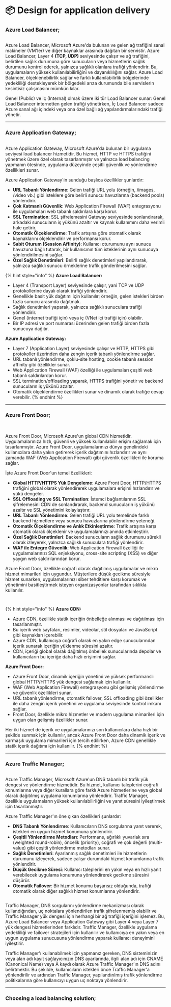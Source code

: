 # 📦 Design for application delivery

### Azure Load Balancer;

<figure><img src="../.gitbook/assets/load-balancer.png" alt=""><figcaption></figcaption></figure>

Azure Load Balancer, Microsoft Azure'da bulunan ve gelen ağ trafiğini sanal makineler (VM'ler) ve diğer kaynaklar arasında dağıtan bir servistir. Azure Load Balancer, Layer 4 **(TCP, UDP)** seviyesinde çalışır ve ağ trafiğini, belirtilen sağlık durumuna göre sunucuların veya hizmetlerin sağlık durumunu kontrol ederek, yalnızca sağlıklı olanlara trafiği yönlendirir. Bu, uygulamaların yüksek kullanılabilirliğini ve dayanıklılığını sağlar. Azure Load Balancer, ölçeklenebilirlik sağlar ve farklı kullanılabilirlik bölgelerinde yedekliliği destekleyerek bir bölgedeki arıza durumunda bile servislerin kesintisiz çalışmasını mümkün kılar.&#x20;

Genel (Public) ve iç (Internal) olmak üzere iki tür Load Balancer sunar: Genel Load Balancer internetten gelen trafiği yönetirken, İç Load Balancer sadece Azure sanal ağı içindeki veya ona özel bağlı ağ yapılandırmalarındaki trafiği yönetir.

***

### Azure Application Gateway;

<figure><img src="../.gitbook/assets/how-application-gateway-works.png" alt=""><figcaption></figcaption></figure>

Azure Application Gateway, Microsoft Azure'da bulunan bir uygulama seviyesi load balancer hizmetidir. Bu hizmet, HTTP ve HTTPS trafiğini yönetmek üzere özel olarak tasarlanmıştır ve yalnızca load balancing yapmanın ötesinde, uygulama düzeyinde çeşitli güvenlik ve yönlendirme özellikleri sunar.

Azure Application Gateway'in sunduğu başlıca özellikler şunlardır:

* **URL Tabanlı Yönlendirme**: Gelen trafiği URL yolu (örneğin, /images, /video vb.) gibi isteklere göre belirli sunucu havuzlarına (backend pools) yönlendirir.
* **Çok Katmanlı Güvenlik**: Web Application Firewall (WAF) entegrasyonu ile uygulamaları web tabanlı saldırılara karşı korur.
* **SSL Termination**: SSL şifrelemesini Gateway seviyesinde sonlandırarak, arkadaki sunucuların iş yükünü azaltır ve kaynak kullanımını daha verimli hale getirir.
* **Otomatik Ölçeklendirme**: Trafik artışına göre otomatik olarak kaynaklarını ölçeklendirir ve performansı korur.
* **Sabit Oturum (Session Affinity)**: Kullanıcı oturumunu aynı sunucu havuzuna bağlı tutarak, bir kullanıcının tüm isteklerinin aynı sunucuya yönlendirilmesini sağlar.
* **Özel Sağlık Denetimleri**: Belirli sağlık denetimleri yapılandırarak, yalnızca sağlıklı sunucu örneklerine trafik gönderilmesini sağlar.



{% hint style="info" %}
**Azure Load Balancer:**

* Layer 4 (Transport Layer) seviyesinde çalışır, yani TCP ve UDP protokollerine dayalı olarak trafiği yönlendirir.
* Genellikle basit yük dağıtımı için kullanılır; örneğin, gelen istekleri birden fazla sunucu arasında dağıtmak.
* Sağlık denetimleri yaparak, yalnızca sağlıklı sunuculara trafiği yönlendirir.
* Genel (internet trafiği için) veya iç (VNet içi trafiği için) olabilir.
* Bir IP adresi ve port numarası üzerinden gelen trafiği birden fazla sunucuya dağıtır.

**Azure Application Gateway:**

* Layer 7 (Application Layer) seviyesinde çalışır ve HTTP, HTTPS gibi protokoller üzerinden daha zengin içerik tabanlı yönlendirme sağlar.
* URL tabanlı yönlendirme, çoklu-site hosting, cookie tabanlı session affinity gibi özellikler sunar.
* Web Application Firewall (WAF) özelliği ile uygulamaları çeşitli web tabanlı saldırılardan korur.
* SSL termination/offloading yaparak, HTTPS trafiğini yönetir ve backend sunucuların iş yükünü azaltır.
* Otomatik ölçeklendirme özellikleri sunar ve dinamik olarak trafiğe cevap verebilir.
{% endhint %}

***

### Azure Front Door;

<figure><img src="../.gitbook/assets/general-architecture-full.png" alt=""><figcaption></figcaption></figure>

\
Azure Front Door, Microsoft Azure'un global CDN hizmetidir. Uygulamalarınıza hızlı, güvenli ve yüksek kullanılabilir erişim sağlamak için tasarlanmıştır. Azure Front Door, uygulamalarınızı dünya genelindeki kullanıcılara daha yakın getirerek içerik dağıtımını hızlandırır ve aynı zamanda WAF (Web Application Firewall) gibi güvenlik özellikleri ile koruma sağlar.

İşte Azure Front Door'un temel özellikleri:

* **Global HTTP/HTTPS Yük Dengeleme**: Azure Front Door, HTTP/HTTPS trafiğini global olarak yönlendirerek uygulamalara erişimi hızlandırır ve yükü dengeler.
* **SSL Offloading ve SSL Termination**: İstemci bağlantılarının SSL şifrelemesini CDN de sonlandırarak, backend sunucuların iş yükünü azaltır ve SSL yönetimini kolaylaştırır.
* **URL Tabanlı Yönlendirme**: Gelen trafiği URL yolu temelinde farklı backend hizmetlere veya sunucu havuzlarına yönlendirme yeteneği.
* **Otomatik Ölçeklendirme ve Anlık Etkinleştirme**: Trafik artışına karşı otomatik olarak ölçeklenir ve uygulamalarınızı anında etkinleştirir.
* **Özel Sağlık Denetimleri**: Backend sunucuların sağlık durumunu sürekli olarak izleyerek, yalnızca sağlıklı sunuculara trafiği yönlendirir.
* **WAF ile Entegre Güvenlik**: Web Application Firewall özelliği ile uygulamalarınızı SQL enjeksiyonu, cross-site scripting (XSS) ve diğer yaygın web saldırılarından korur.

Azure Front Door, özellikle coğrafi olarak dağıtılmış uygulamalar ve mikro hizmet mimarileri için uygundur. Müşterilere düşük gecikme süresiyle hizmet sunarken, uygulamalarınızı siber tehditlere karşı korumak ve yönetimini basitleştirmek isteyen organizasyonlar tarafından sıklıkla kullanılır.

<figure><img src="../.gitbook/assets/image (6) (1).png" alt=""><figcaption></figcaption></figure>

<figure><img src="../.gitbook/assets/1_Ft5O2fS9yELy0HsR0II91g.png" alt=""><figcaption></figcaption></figure>

{% hint style="info" %}
**Azure CDN:**

* Azure CDN, özellikle statik içeriğin önbelleğe alınması ve dağıtılması için tasarlanmıştır.
* Bu içerik web sayfaları, resimler, videolar, stil dosyaları ve JavaScript gibi kaynakları içerebilir.
* Azure CDN, kullanıcıya coğrafi olarak en yakın edge sunucularından içerik sunarak içeriğin yüklenme süresini azaltır.
* CDN, içeriği global olarak dağıtılmış önbellek sunucularında depolar ve kullanıcıların bu içeriğe daha hızlı erişimini sağlar.



**Azure Front Door:**

* Azure Front Door, dinamik içeriğin yönetimi ve yüksek performanslı global HTTP/HTTPS yük dengesi sağlamak için kullanılır.
* WAF (Web Application Firewall) entegrasyonu gibi gelişmiş yönlendirme ve güvenlik özellikleri sunar.
* URL tabanlı yönlendirme, otomatik failover, SSL offloading gibi özellikler ile daha zengin içerik yönetimi ve uygulama seviyesinde kontrol imkanı sağlar.
* Front Door, özellikle mikro hizmetler ve modern uygulama mimarileri için uygun olan gelişmiş özellikler sunar.



Her iki hizmet de içerik ve uygulamalarınızı son kullanıcılara daha hızlı bir şekilde sunmak için kullanılır, ancak Azure Front Door daha dinamik içerik ve karmaşık uygulama mimarileri için tercih edilirken, Azure CDN genellikle statik içerik dağıtımı için kullanılır.
{% endhint %}

***

### Azure Traffic Manager;

<figure><img src="../.gitbook/assets/1__OhCMo2ggFY8tCbeBI-Q5w.png" alt=""><figcaption></figcaption></figure>

Azure Traffic Manager, Microsoft Azure'un DNS tabanlı bir trafik yük dengesi ve yönlendirme hizmetidir. Bu hizmet, kullanıcı taleplerini coğrafi konumlarına veya diğer kurallara göre farklı Azure hizmetlerine veya global olarak dağıtılmış uygulama konumlarına yönlendirir. Traffic Manager, özellikle uygulamaların yüksek kullanılabilirliğini ve yanıt süresini iyileştirmek için tasarlanmıştır.

Azure Traffic Manager'ın öne çıkan özellikleri şunlardır:

* **DNS Tabanlı Yönlendirme**: Kullanıcıların DNS sorgularına yanıt vererek, istekleri en uygun hizmet konumuna yönlendirir.
* **Çeşitli Yönlendirme Metodları**: Performans, ağırlıklı yuvarlak sıra (weighted round-robin), öncelik (priority), coğrafi ve çok değerli (multi-value) gibi çeşitli yönlendirme metodları sunar.
* **Sağlık Denetimleri**: Ayarlanmış sağlık denetimleri ile hizmetlerin durumunu izleyerek, sadece çalışır durumdaki hizmet konumlarına trafik yönlendirir.
* **Düşük Gecikme Süresi**: Kullanıcı taleplerini en yakın veya en hızlı yanıt verebilecek uygulama konumuna yönlendirerek gecikme süresini düşürür.
* **Otomatik Failover**: Bir hizmet konumu başarısız olduğunda, trafiği otomatik olarak diğer sağlıklı hizmet konumlarına yönlendirir.

<figure><img src="../.gitbook/assets/geographic.png" alt=""><figcaption></figcaption></figure>

Traffic Manager, DNS sorgularını yönlendirme mekanizması olarak kullandığından, uç noktalara yönlendirilen trafik şifrelenmemiş olabilir ve Traffic Manager yük dengesi için herhangi bir ağ trafiği içeriğini işlemez. Bu, Azure Load Balancer veya Application Gateway gibi Layer 4 veya Layer 7 yük dengesi hizmetlerinden farklıdır. Traffic Manager, özellikle uygulama yedekliliği ve failover stratejileri için kullanılır ve kullanıcıya en yakın veya en uygun uygulama sunucusuna yönlendirme yaparak kullanıcı deneyimini iyileştirir.

Traffic Manager'ı kullanabilmek için yapmanız gereken, DNS sisteminizin veya alan adı kayıt sağlayıcınızın DNS ayarlarında, ilgili alan adı için CNAME (Canonical Name) veya A kaydı olarak Azure Traffic Manager'ın DNS adını belirtmektir. Bu şekilde, kullanıcıların istekleri önce Traffic Manager'a yönlendirilir ve ardından Traffic Manager, yapılandırılmış trafik yönlendirme politikalarına göre kullanıcıyı uygun uç noktaya yönlendirir.

***

### Choosing a load balancing solution;

<figure><img src="../.gitbook/assets/load-balancing-decision-tree.png" alt=""><figcaption></figcaption></figure>
